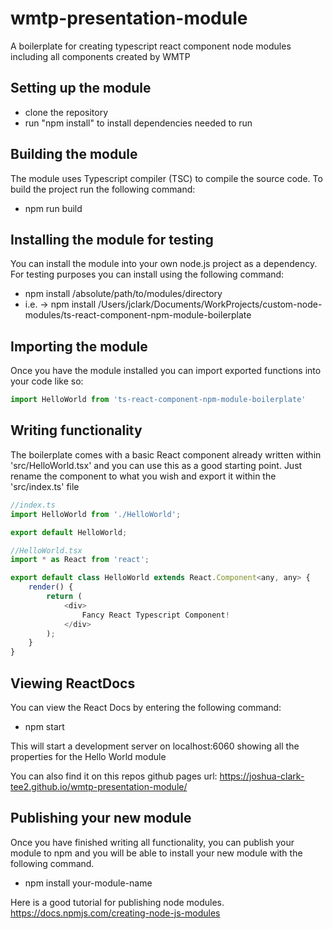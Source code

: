 # wmtp-presentation-module
A boilerplate for creating typescript react component node modules including all components created by WMTP
## Setting up the module
  - clone the repository
  - run "npm install" to install dependencies needed to run
## Building the module
The module uses Typescript compiler (TSC) to compile the source code.
To build the project run the following command: 
 
  - npm run build
## Installing the module for testing
You can install the module into your own node.js project as a dependency.
For testing purposes you can install using the following command:

  - npm install /absolute/path/to/modules/directory
  - i.e. -> npm install /Users/jclark/Documents/WorkProjects/custom-node-modules/ts-react-component-npm-module-boilerplate
## Importing the module
Once you have the module installed you can import exported functions into your code like so:
```javascript
import HelloWorld from 'ts-react-component-npm-module-boilerplate'
```
## Writing functionality
The boilerplate comes with a basic React component already written within 'src/HelloWorld.tsx' and you can use this
as a good starting point.  Just rename the component to what you wish and export it within the 'src/index.ts' file
```javascript
//index.ts
import HelloWorld from './HelloWorld';

export default HelloWorld;

//HelloWorld.tsx
import * as React from 'react';

export default class HelloWorld extends React.Component<any, any> {
    render() {
        return (
            <div>
                Fancy React Typescript Component!
            </div>
        );
    }
}
```
## Viewing ReactDocs
You can view the React Docs by entering the following command:
  
  - npm start

This will start a development server on localhost:6060 showing all the properties for the Hello World module

You can also find it on this repos github pages url:  https://joshua-clark-tee2.github.io/wmtp-presentation-module/
## Publishing your new module
Once you have finished writing all functionality, you can publish your module to npm and you will be able to
install your new module with the following command.

  - npm install your-module-name

Here is a good tutorial for publishing node modules.
https://docs.npmjs.com/creating-node-js-modules
